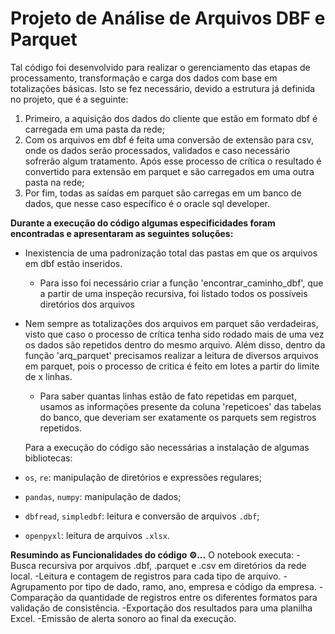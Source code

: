 # Projeto de Análise de Arquivos DBF e Parquet

Tal código foi desenvolvido para realizar o gerenciamento das etapas de processamento, transformação e carga dos dados com base em totalizações básicas. Isto se fez necessário, devido a estrutura já definida no projeto, que é a seguinte: 
1. Primeiro, a aquisição dos dados do cliente que estão em formato dbf é carregada em uma pasta da rede;
2. Com os arquivos em dbf é feita uma conversão de extensão para csv, onde os dados serão processados, validados e caso necessário sofrerão algum tratamento. Após esse processo de crítica o resultado é convertido para extensão em parquet e são carregados em uma outra pasta na rede;
3. Por fim, todas as saídas em parquet são carregas em um banco de dados, que nesse caso específico é o oracle sql developer.

**Durante a execução do código algumas especificidades foram encontradas e apresentaram as seguintes soluções:**
- Inexistencia de uma padronização total das pastas em que os arquivos em dbf estão inseridos.
   - Para isso foi necessário criar a função 'encontrar_caminho_dbf', que a partir de uma inspeção recursiva, foi listado todos os possíveis diretórios dos arquivos
- Nem sempre as totalizações dos arquivos em parquet são verdadeiras, visto que caso o processo de crítica tenha sido rodado mais de uma vez os dados são repetidos dentro do mesmo arquivo. Além disso, dentro da função 'arq_parquet' precisamos realizar a leitura de diversos arquivos em parquet, pois o processo de critica é feito em lotes a partir do limite de x linhas.
  - Para saber quantas linhas estão de fato repetidas em parquet, usamos as informações presente da coluna 'repeticoes' das tabelas do banco, que deveriam ser exatamente os parquets sem registros repetidos.

  Para a execução do código são necessárias a instalação de algumas bibliotecas:
- `os`, `re`: manipulação de diretórios e expressões regulares;
- `pandas`, `numpy`: manipulação de dados;
- `dbfread`, `simpledbf`: leitura e conversão de arquivos `.dbf`;
- `openpyxl`: leitura de arquivos `.xlsx`.

**Resumindo as Funcionalidades do código ⚙️...**
   O notebook executa:
  -Busca recursiva por arquivos .dbf, .parquet e .csv em diretórios da rede local.
  -Leitura e contagem de registros para cada tipo de arquivo.
  -Agrupamento por tipo de dado, ramo, ano, empresa e código da empresa.
  -Comparação da quantidade de registros entre os diferentes formatos para validação de consistência.
  -Exportação dos resultados para uma planilha Excel.
  -Emissão de alerta sonoro ao final da execução.
  
